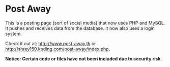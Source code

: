Post Away
=========

This is a posting page (sort of social media) that now uses PHP and MySQL. It pushes and receives data from 
the database. It now also uses a login system.

Check it out at: http://www.post-away.tk or http://shrey150.koding.com/post-away/index.php.

 **Notice: Certain code or files have not been included due to security risk.**
